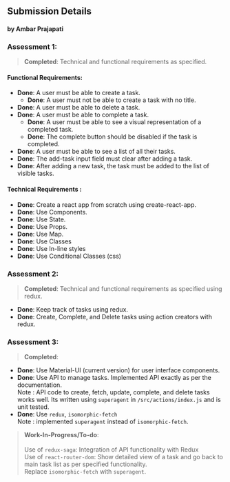 ## Submission Details
#### by Ambar Prajapati

### Assessment 1:		
> **Completed**: Technical and functional requirements as specified.
#### Functional Requirements:
* **Done**: A user must be able to create a task.
	* **Done**: A user must not be able to create a task with no title.
* **Done**: A user must be able to delete a task.
* **Done**: A user must be able to complete a task.
	* **Done**: A user must be able to see a visual representation of a completed task.
	* **Done**: The complete button should be disabled if the task is completed.
* **Done**: A user must be able to see a list of all their tasks.
* **Done**: The add-task input field must clear after adding a task.
* **Done**: After adding a new task, the task must be added to the list of visible tasks.

#### Technical Requirements :
* **Done**: Create a react app from scratch using create-react-app.
* **Done**: Use Components.
* **Done**: Use State.
* **Done**: Use Props.
* **Done**: Use Map.
* **Done**: Use Classes
* **Done**: Use In-line styles
* **Done**: Use Conditional Classes (css)


### Assessment 2:		
> **Completed**: Technical and functional requirements as specified using redux.
* **Done**: Keep track of tasks using redux.
* **Done**: Create, Complete, and Delete tasks using action creators with redux.

### Assessment 3:		
> **Completed**:
* **Done**: Use Material-UI (current version) for user interface components.
* **Done**: Use API to manage tasks. Implemented API exactly as per the documentation. <br>Note : API code to create, fetch, update, complete, and delete tasks works well. Its written using `superagent` in `/src/actions/index.js` and is unit tested. 
* **Done**: Use `redux`, `isomorphic-fetch` <br>Note : implemented `superagent` instead of `isomorphic-fetch`.

> **Work-In-Progress/To-do**:		
<br>Use of `redux-saga`: Integration of API functionality with Redux
<br>Use of `react-router-dom`: Show detailed view of a task and go back to main task list as per specified functionality.
<br>Replace `isomorphic-fetch` with  `superagent`.
